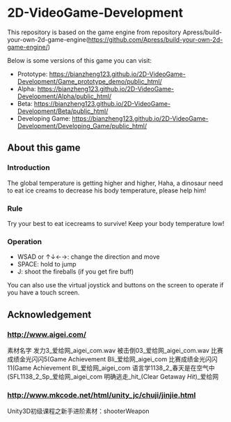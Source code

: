# 2D-VideoGame-Development
This repository is based on the game engine from repository Apress/build-your-own-2d-game-engine(https://github.com/Apress/build-your-own-2d-game-engine/)

Below is some versions of this game you can visit:

* Prototype: https://bianzheng123.github.io/2D-VideoGame-Development/Game_prototype_demo/public_html/
* Alpha: https://bianzheng123.github.io/2D-VideoGame-Development/Alpha/public_html/
* Beta: https://bianzheng123.github.io/2D-VideoGame-Development/Beta/public_html/
* Developing Game: https://bianzheng123.github.io/2D-VideoGame-Development/Developing_Game/public_html/

## About this game

### Introduction
The global temperature is getting higher and higher, Haha, a dinosaur need to eat ice creams to decrease his body temperature, please help him!

### Rule
Try your best to eat icecreams to survive! Keep your body temperature low! 

### Operation
* WSAD or ↑↓←→: change the direction and move
* SPACE: hold to jump
* J: shoot the fireballs (if you get fire buff)  

You can also use the virtual joystick and buttons on the screen to operate if you have a touch screen.

## Acknowledgement

###  http://www.aigei.com/
素材名字
发力3_爱给网_aigei_com.wav
被击倒03_爱给网_aigei_com.wav
比赛成绩金光闪闪5(Game Achievement Bli_爱给网_aigei_com
比赛成绩金光闪闪11(Game Achievement Bl_爱给网_aigei_com
语言学1138_2_春天是在空气中(SFL1138_2_Sp_爱给网_aigei_com
明确逃走_hit_(Clear Getaway _Hit_)_爱给网

### http://www.mkcode.net/html/unity_jc/chuji/jinjie.html
Unity3D初级课程之新手进阶素材：shooterWeapon 
